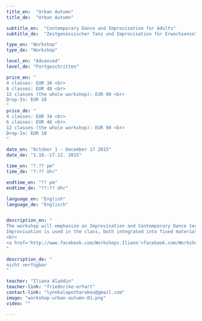 ```yaml
---
title_en:  "Urban Autumn"
title_de:  "Urban Autumn"

subtitle_en:  "Contemporary Dance and Improvisation for Adults"
subtitle_de:  "Zeitgenössischer Tanz und Improvisation für Erwachsense"

type_en: "Workshop"
type_de: "Workshop"

level_en: "Advanced"
level_de: "Fortgeschritten"

price_en: "
4 classes: EUR 34 <br>
6 classes: EUR 48 <br>
12 classes (the whole workshop): EUR 90 <br>
Drop-In: EUR 10
"
price_de: "
4 classes: EUR 34 <br>
6 classes: EUR 48 <br>
12 classes (the whole workshop): EUR 90 <br>
Drop-In: EUR 10
"

date_en: "October 1 - December 17 2015"
date_de: "1.10.-17.12. 2015"

time_en: "?.?? pm"
time_de: "?:?? Uhr"

endtime_en: "?? pm"
endtime_de: "??:?? Uhr"

language_en: "English"
language_de: "Englisch"


description_en: "
The workshop will emphasize on Improvisation and Contemporary Dance technique build-up, while inviting the physical joy of organic movement. The technical part focuses on floor work practice, understanding the relation to the floor. Using the flow of the movement to understand the paths followed in space and in the body, we will also explore different movement qualities and dynamics.<br>
Improvisation is used in the class, both integrated into fixed material and separately. To wake up our receiving antennas, our tools of movement, of expression and body awareness. Improvising our warm up & warming up our Improvisation.
<br>
<a href='http://www.facebook.com/Workshops.Iliana'>facebook.com/Workshops.Iliana</a>
"

description_de: "
nicht verfügbar
"

teacher: "Iliana Aladdin"
teacher-link: "friederike-erhart"
contact-link: "lynnkalapotharakou@gmail.com"
image: "workshop-urban-autumn-01.png"
video: ""

---
```






